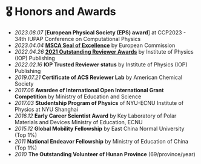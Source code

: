 # 🎖 Honors and Awards
- *2023.08.07* [**European Physical Society (EPS) award**] at CCP2023 - 34th IUPAP Conference on Computational Physics
- *2023.04.04* [**MSCA Seal of Excellence**](./certficates/SealOfExcellence-2023April4.pdf) by European Commission
- *2022.04.26* [**2021 Outstanding Reviewer Awards**](./certficates/OutstandingReviewerAwards2021-IOP-Publishing.pdf) by Institute of Physics (IOP) Publishing
- *2022.02.16* **IOP Trusted Reviewer status** by Institute of Physics (IOP) Publishing
- *2019.07.21* **Certificate of ACS Reviewer Lab** by American Chemical Society
- *2017.06* **Awardee of International Open International Grant Competition** by Ministry of Education and Science
- *2017.03* **Studentship Program of Physics** of NYU-ECNU Institute of Physics at NYU Shanghai
- *2016.12* **Early Career Scientist Award** by Key Laboratory of Polar Materials and Devices Ministry of Education, ECNU
- *2015.12* **Global Mobility Fellowship** by East China Normal University (Top 1%)
- *2011* **National Endeavor Fellowship** by Ministry of Education of China (Top 1%)
- *2010* **The Outstanding Volunteer of Hunan Province** (69/province/year)
<!-- - *2021.10* Tencent Scholarship (Top 1%) -->
<!-- - *2021.10* National Scholarship (Top 1%) -->
<!-- - *2020.12* [Baidu Scholarship](https://baike.baidu.com/item/%E7%99%BE%E5%BA%A6%E5%A5%96%E5%AD%A6%E9%87%91/9929412) (10 students in the world each year) -->
<!-- - *2020.12* [AI Chinese new stars](https://mp.weixin.qq.com/s?__biz=MzA4NzQ5MTA2NA==&mid=2653639431&idx=1&sn=25b6368c1954419b9090840347d9a27d&chksm=8be75b90bc90d286a5af3ef8e610e822d705dc3cf4382b45e3f14489f3e7ec4fd8c95ed0eceb&mpshare=1&scene=2&srcid=0511LMlj9Qv9DeIZAjMjYAU9&sharer_sharetime=1620731348139&sharer_shareid=631c113940cb81f34895aa25ab14422a#rd) (100 worldwide each year) -->
<!-- - *2020.12* [AI Chinese New Star Outstanding Scholar](https://mp.weixin.qq.com/s?__biz=MzA4NzQ5MTA2NA==&mid=2653639431&idx=1&sn=25b6368c1954419b9090840347d9a27d&chksm=8be75b90bc90d286a5af3ef8e610e822d705dc3cf4382b45e3f14489f3e7ec4fd8c95ed0eceb&mpshare=1&scene=2&srcid=0511LMlj9Qv9DeIZAjMjYAU9&sharer_sharetime=1620731348139&sharer_shareid=631c113940cb81f34895aa25ab14422a#rd) (10 candidates worldwide each year) -->
<!-- - *2020.12* [ByteDance Scholars Program](https://ur.bytedance.com/scholarship) (10 students in China each year) -->
<!-- - *2020.10* Tianzhou Chen Scholarship (Top 1%) -->
<!-- - *2020.10* National Scholarship (Top 1%) -->
<!-- - *2015.10* National Scholarship (Undergraduate) (Top 1%) -->

